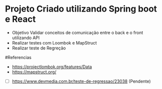 # Projeto Criado utilizando  Spring boot e React  
- Objetivo Validar conceitos de comunicação  entre o back e o front utilizando API
- Realizar testes com Loombok e MapStruct
- Realizar teste de Regreção


#Referencias
- https://projectlombok.org/features/Data
- https://mapstruct.org/

- [ ] https://www.devmedia.com.br/teste-de-regressao/23038 (Pendente)
